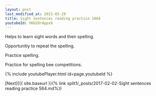 ```yaml
---
layout: post
last_modified_at: 2021-03-29
title: Sight sentences reading practice 1064
youtubeId: XKH20rAppx8
---
```

 
 
Helps to learn sight words and their spelling.

Opportunitiy to repeat the spelling. 

Practice spelling. 
 
Practice for spelling bee competitions. 
 
{% include youtubePlayer.html id=page.youtubeId %}
 
 

[Next]({{ site.baseurl }}{% link  split1/_posts/2017-02-02-Sight sentences reading practice 564.md%})
 

